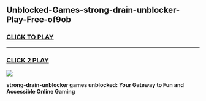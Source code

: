 
## Unblocked-Games-strong-drain-unblocker-Play-Free-of9ob
<h3>
<a href="https://premium76.site?title=strong-drain-unblocker&ref=21A">CLICK TO PLAY</a></h3>
<hr>

<h3>
<a href="https://premium76.site?title=strong-drain-unblocker&ref=21A">CLICK 2 PLAY</a>
  
</h3>

<a href="https://premium76.site?title=strong-drain-unblocker&ref=21A"><img src="https://clearcache.store/games.png"></a>


**strong-drain-unblocker games unblocked: Your Gateway to Fun and Accessible Online Gaming**
